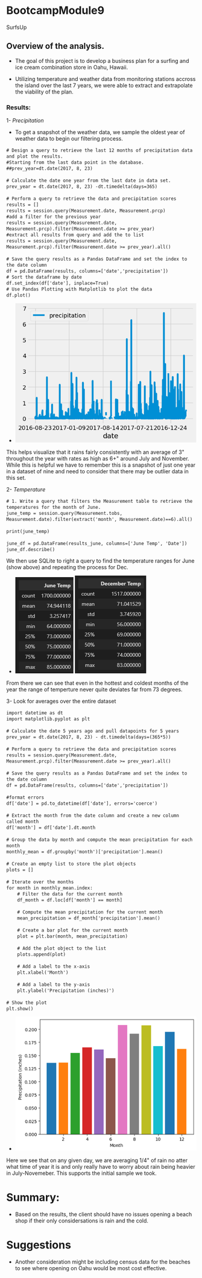 # BootcampModule9
SurfsUp

## Overview of the analysis.

-  The goal of this project is to develop a business plan for a surfing and ice cream combination store in Oahu, Hawaii.

-  Utilizing temperature and weather data from monitoring stations accross the island over the last 7 years, we were able to extract and extrapolate the viability of the plan.

   

### Results:

1- *Precipitation*

- To get a snapshot of the weather data, we sample the oldest year of weather data to begin our filtering process.

```
# Design a query to retrieve the last 12 months of precipitation data and plot the results. 
#Starting from the last data point in the database. 
##prev_year=dt.date(2017, 8, 23)

# Calculate the date one year from the last date in data set.
prev_year = dt.date(2017, 8, 23) -dt.timedelta(days=365)

# Perform a query to retrieve the data and precipitation scores
results = []
results = session.query(Measurement.date, Measurement.prcp)
#add a filter for the previous year
results = session.query(Measurement.date, Measurement.prcp).filter(Measurement.date >= prev_year)
#extract all results from query and add the to list
results = session.query(Measurement.date, Measurement.prcp).filter(Measurement.date >= prev_year).all()

# Save the query results as a Pandas DataFrame and set the index to the date column
df = pd.DataFrame(results, columns=['date','precipitation'])
# Sort the dataframe by date
df.set_index(df['date'], inplace=True)
# Use Pandas Plotting with Matplotlib to plot the data
df.plot()
```
- ![image](https://github.com/LordNebbs/BootcampModule9/blob/8ed0b8abaa01a566c76eeaf67600a7c66d0b35df/data/1yearprecip.png)

This helps visualize that it rains fairly consistently with an average of 3" throughout the year with rates as high as 6+" around July and November. While this is helpful we have to remember this is a snapshot of just one year in a dataset of nine and need to consider that there may be outlier data in this set.


2- *Temperature*
```
# 1. Write a query that filters the Measurement table to retrieve the temperatures for the month of June. 
june_temp = session.query(Measurement.tobs, Measurement.date).filter(extract('month', Measurement.date)==6).all()

print(june_temp)

june_df = pd.DataFrame(results_june, columns=['June Temp', 'Date'])
june_df.describe()

```
We then use SQLite to right a query to find the temperature ranges for June (show above) and repeating the process for Dec.

- ![image](https://github.com/LordNebbs/BootcampModule9/blob/d5852dc4d59381ab1587479e512304e95e665cde/data/June%20Temps.png)
![image](https://github.com/LordNebbs/BootcampModule9/blob/e7c85c4b57934d2d1b5f65a7607da17e540fed2b/data/Dec%20temps.png)

From there we can see that even in the hottest and coldest months of the year the range of temperture never quite deviates far from 73 degrees. 


3- Look for averages over the entire dataset

```
import datetime as dt
import matplotlib.pyplot as plt

# Calculate the date 5 years ago and pull datapoints for 5 years
prev_year = dt.date(2017, 8, 23) - dt.timedelta(days=(365*5))

# Perform a query to retrieve the data and precipitation scores
results = session.query(Measurement.date, Measurement.prcp).filter(Measurement.date >= prev_year).all()

# Save the query results as a Pandas DataFrame and set the index to the date column
df = pd.DataFrame(results, columns=['date','precipitation'])

#format errors
df['date'] = pd.to_datetime(df['date'], errors='coerce')

# Extract the month from the date column and create a new column called month
df['month'] = df['date'].dt.month

# Group the data by month and compute the mean precipitation for each month
monthly_mean = df.groupby('month')['precipitation'].mean()

# Create an empty list to store the plot objects
plots = []

# Iterate over the months
for month in monthly_mean.index:
    # Filter the data for the current month
    df_month = df.loc[df['month'] == month]
    
    # Compute the mean precipitation for the current month
    mean_precipitation = df_month['precipitation'].mean()
    
    # Create a bar plot for the current month
    plot = plt.bar(month, mean_precipitation)
    
    # Add the plot object to the list
    plots.append(plot)

    # Add a label to the x-axis
    plt.xlabel('Month')

    # Add a label to the y-axis
    plt.ylabel('Precipitation (inches)')

# Show the plot
plt.show()
```

- ![image](https://github.com/LordNebbs/BootcampModule9/blob/fbd7635f23305c2a1eb60f63e68781c1c970e1d0/data/precip9year.png)

Here we see that on any given day, we are averaging 1/4" of rain no atter what time of year it is and only really have to worry about rain being heavier in July-Novemeber. This supports the initial sample we took.
# Summary:

-   Based on the results, the client should have no issues opening a beach shop if their only considersations is rain and the cold. 

# Suggestions
- Another consideration might be including census data for the beaches to see where opening on Oahu would be most cost effective. 

